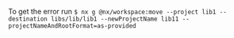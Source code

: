 To get the error run
`$ nx g @nx/workspace:move --project lib1 --destination libs/lib/lib1 --newProjectName lib11 --projectNameAndRootFormat=as-provided`

